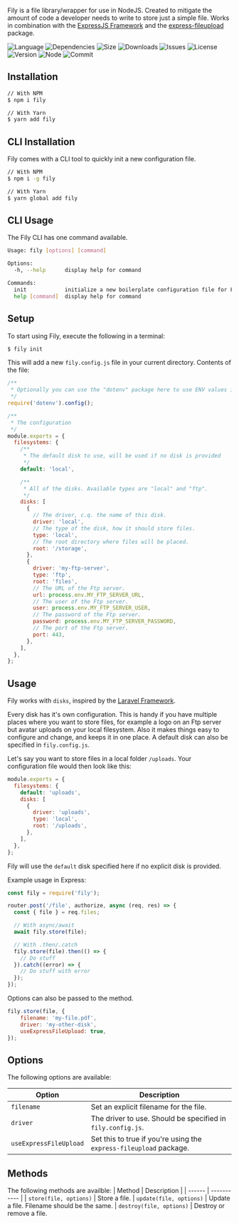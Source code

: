 Fily is a file library/wrapper for use in NodeJS. Created to mitigate the amount of code a developer needs to write to store just a simple file. Works in combination with the [ExpressJS Framework](https://www.npmjs.com/package/express) and the [express-fileupload](https://www.npmjs.com/package/express-fileupload) package.

![Language](https://img.shields.io/github/languages/top/codesheep-dev/fily?style=for-the-badge)
![Dependencies](https://img.shields.io/david/codesheep-dev/fily?style=for-the-badge)
![Size](https://img.shields.io/bundlephobia/min/fily?style=for-the-badge)
![Downloads](https://img.shields.io/npm/dm/fily?style=for-the-badge)
![Issues](https://img.shields.io/github/issues/codesheep-dev/fily?style=for-the-badge)
![License](https://img.shields.io/github/license/codesheep-dev/fily?style=for-the-badge)
![Version](https://img.shields.io/npm/v/fily?style=for-the-badge)
![Node](https://img.shields.io/node/v/fily?style=for-the-badge)
![Commit](https://img.shields.io/github/last-commit/codesheep-dev/fily?style=for-the-badge)
## Installation

```bash
// With NPM
$ npm i fily

// With Yarn
$ yarn add fily
```

## CLI Installation

Fily comes with a CLI tool to quickly init a new configuration file.

```bash
// With NPM
$ npm i -g fily

// With Yarn
$ yarn global add fily
```

## CLI Usage

The Fily CLI has one command available.

```bash
Usage: fily [options] [command]

Options:
  -h, --help      display help for command

Commands:
  init            initialize a new boilerplate configuration file for Fily
  help [command]  display help for command
```

## Setup

To start using Fily, execute the following in a terminal:

```bash
$ fily init
```

This will add a new `fily.config.js` file in your current directory. Contents of the file:

```js
/**
 * Optionally you can use the "dotenv" package here to use ENV values in this configuration.
 */
require('dotenv').config();

/**
 * The configuration
 */
module.exports = {
  filesystems: {
    /**
     * The default disk to use, will be used if no disk is provided
     */
    default: 'local',

    /**
     * All of the disks. Available types are "local" and "ftp".
     */
    disks: [
      {
        // The driver, c.q. the name of this disk.
        driver: 'local',
        // The type of the disk, how it should store files.
        type: 'local',
        // The root directory where files will be placed.
        root: '/storage',
      },
      {
        driver: 'my-ftp-server',
        type: 'ftp',
        root: 'files',
        // The URL of the Ftp server.
        url: process.env.MY_FTP_SERVER_URL,
        // The user of the Ftp server.
        user: process.env.MY_FTP_SERVER_USER,
        // The password of the Ftp server.
        password: process.env.MY_FTP_SERVER_PASSWORD,
        // The port of the Ftp server.
        port: 443,
      },
    ],
  },
};
```

## Usage

Fily works with `disks`, inspired by the [Laravel Framework](https://laravel.com/).

Every disk has it's own configuration. This is handy if you have multiple places where you want to store files, for example a logo on an Ftp server but avatar uploads on your local filesystem. Also it makes things easy to configure and change, and keeps it in one place. A default disk can also be specified in `fily.config.js`.

Let's say you want to store files in a local folder `/uploads`. Your configuration file would then look like this:

```js
module.exports = {
  filesystems: {
    default: 'uploads',
    disks: [
      {
        driver: 'uploads',
        type: 'local',
        root: '/uploads',
      },
    ],
  },
};
```

Fily will use the `default` disk specified here if no explicit disk is provided.

Example usage in Express:

```js
const fily = require('fily');

router.post('/file', authorize, async (req, res) => {
  const { file } = req.files;

  // With async/await
  await fily.store(file);

  // With .then/.catch
  fily.store(file).then(() => {
    // Do stuff
  }).catch((error) => {
    // Do stuff with error
  });
});
```

Options can also be passed to the method.
```js
fily.store(file, {
    filename: 'my-file.pdf',
    driver: 'my-other-disk',
    useExpressFileUpload: true,
});
```

## Options
The following options are available:

| Option      | Description |
| ----------- | ----------- |
| `filename`    | Set an explicit filename for the file. |
| `driver`      | The driver to use. Should be specified in `fily.config.js`. |
| `useExpressFileUpload` | Set this to true if you're using the `express-fileupload` package. |

## Methods
The following methods are availble:
| Method | Description |
| ------ | ----------- |
| `store(file, options)` | Store a file.
| `update(file, options)` | Update a file. Filename should be the same.
| `destroy(file, options)` | Destroy or remove a file.

